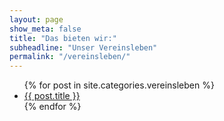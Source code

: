 ```yaml
---
layout: page
show_meta: false
title: "Das bieten wir:"
subheadline: "Unser Vereinsleben"
permalink: "/vereinsleben/"
---
```

<ul>
    {% for post in site.categories.vereinsleben %}
    <li><a href="{{ site.url }}{{ site.baseurl }}{{ post.url }}">{{ post.title }}</a></li>
    {% endfor %}
</ul>